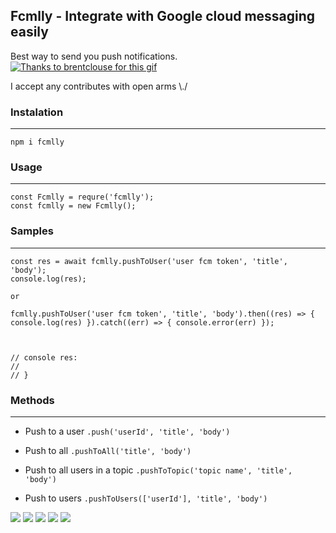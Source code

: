 Fcmlly - Integrate with Google cloud messaging easily
------------
Best way to send you push notifications.
[![Thanks to brentclouse for this gif](https://cdn.dribbble.com/users/187497/screenshots/9363790/media/34f0f653b8f6fa911bd5ccf8ec9e4bab.gif "Thanks to brentclouse")](https://dribbble.com/brentclouse "Thanks to brentclouse for this gif")


I accept any contributes with open arms \\./

### Instalation
------------
 ```
npm i fcmlly
 ```

### Usage
------------
 ```
 const Fcmlly = requre('fcmlly');
 const fcmlly = new Fcmlly();
 ```

### Samples
------------
```
const res = await fcmlly.pushToUser('user fcm token', 'title', 'body');
console.log(res);

or

fcmlly.pushToUser('user fcm token', 'title', 'body').then((res) => { console.log(res) }).catch((err) => { console.error(err) });



// console res:
// 
// }
 ```



### Methods
------------
* Push to a user
```.push('userId', 'title', 'body') ```        

* Push to all
```.pushToAll('title', 'body') ```        

* Push to all users in a topic
```.pushToTopic('topic name', 'title', 'body') ```        

* Push to users
```.pushToUsers(['userId'], 'title', 'body') ```        



![](https://img.shields.io/github/stars/amindotb/fcmlly.svg) ![](https://img.shields.io/github/forks/amindotb/fcmlly.svg) ![](https://img.shields.io/github/tag/amindotb/fcmlly.svg) ![](https://img.shields.io/github/release/amindotb/fcmlly.svg) ![](https://img.shields.io/github/issues/amindotb/fcmlly.svg)